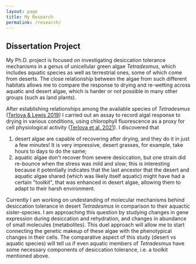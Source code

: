 ```yaml
---
layout: page
title: My Research
permalink: /research/
---
```


## Dissertation Project

My Ph.D. project is focused on investigating desiccation tolerance mechanisms in a genus of unicellular green algae *Tetradesmus*, which includes aquatic species as well as terrestrial ones, some of which come from deserts. The close relationship between the algae from such different habitats allows me to compare the response to drying and re-wetting across aquatic and desert algae, which is harder or not possible in many other groups (such as land plants).

After establishing relationships among the available species of *Tetradesmus* ([Terlova & Lewis 2019](https://pfsyst.botany.pl/A-new-species-of-Tetradesmus-Chlorophyceae-Chlorophyta-nisolated-from-desert-soil,120163,0,2.html)) I carried out an assay to record algal response to drying in various conditions, using chlorophyll fluorescence as a proxy for cell physiological activity ([Terlova et al. 2021](https://link.springer.com/article/10.1007/s00248-020-01679-3)). I discovered that
1. desert algae are capable of recovering after drying, and they do it in just a few minutes! It is very impressive, desert grasses, for example, take hours to days to do the same;
2. aquatic algae don't recover from severe desiccation, but one strain did re-bounce when the stress was mild and slow; this is interesting because it potentially indicates that the last ancestor that the desert and aquatic algae shared (which was likely itself aquatic) might have had a certain "toolkit", that was enhanced in desert algae, allowing them to adapt to their harsh environment.

Currently I am working on undestanding of molecular mechanisms behind desiccation tolerance in desert *Tetradesmus* in comparison to their aquactic sister-species. I am approaching this question by studying changes in gene expression during desiccation and rehydration, and changes in abundance of small molecules (metabolites). This duel approach will allow me to start connecting the genetic makeup of these algae with the phenotypical changes in their cells. The comparative aspect of this study (desert vs aquatic species) will tell us if even aquatic members of *Tetradesmus* have some necessary components of desiccation tolerance, i.e. a toolkit mentioned above.


